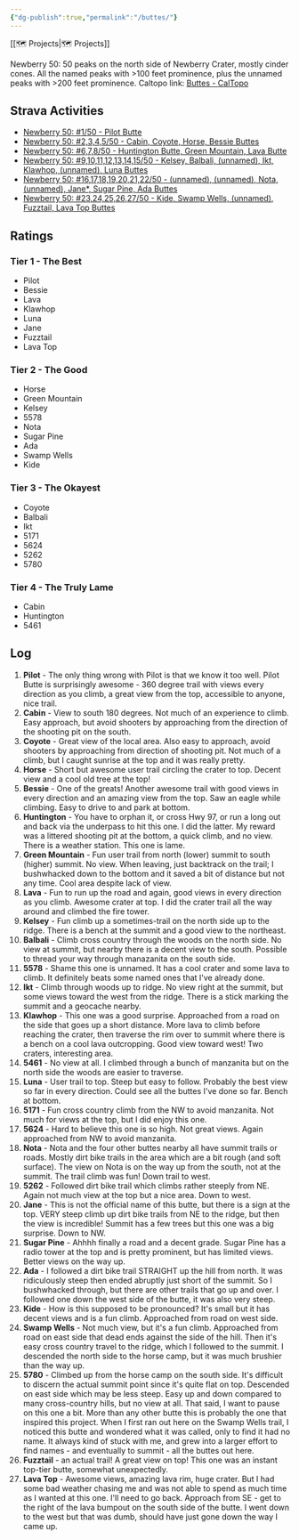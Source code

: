 ```yaml
---
{"dg-publish":true,"permalink":"/buttes/"}
---
```



[[🗺️ Projects\|🗺️ Projects]]



Newberry 50: 50 peaks on the north side of Newberry Crater, mostly cinder cones. All the named peaks with >100 feet prominence, plus the unnamed peaks with >200 feet prominence. Caltopo link: [Buttes - CalTopo](https://caltopo.com/m/T00L5)

## Strava Activities

* [Newberry 50: #1/50 - Pilot Butte](https://www.strava.com/activities/6679445034)
* [Newberry 50: #2,3,4,5/50 - Cabin, Coyote, Horse, Bessie Buttes](https://www.strava.com/activities/6707650219)
* [Newberry 50: #6,7,8/50 - Huntington Butte, Green Mountain, Lava Butte](https://www.strava.com/activities/6888649146)
* [Newberry 50: #9,10,11,12,13,14,15/50 - Kelsey, Balbali, (unnamed), Ikt, Klawhop, (unnamed), Luna Buttes](https://www.strava.com/activities/6922866303)
* [Newberry 50: #16,17,18,19,20,21,22/50 - (unnamed), (unnamed), Nota, (unnamed), Jane*, Sugar Pine, Ada Buttes](https://www.strava.com/activities/7067674375)
* [Newberry 50: #23,24,25,26,27/50 - Kide, Swamp Wells, (unnamed), Fuzztail, Lava Top Buttes](https://www.strava.com/activities/7181013542)

## Ratings

### Tier 1 - The Best

* Pilot
* Bessie
* Lava
* Klawhop
* Luna
* Jane
* Fuzztail
* Lava Top

### Tier 2 - The Good

* Horse
* Green Mountain
* Kelsey
* 5578
* Nota
* Sugar Pine
* Ada
* Swamp Wells
* Kide

### Tier 3 - The Okayest

* Coyote
* Balbali
* Ikt
* 5171
* 5624
* 5262
* 5780

### Tier 4 - The Truly Lame

* Cabin
* Huntington
* 5461

## Log

1. **Pilot** - The only thing wrong with Pilot is that we know it too well. Pilot Butte is surprisingly awesome - 360 degree trail with views every direction as you climb, a great view from the top, accessible to anyone, nice trail.
2. **Cabin** - View to south 180 degrees. Not much of an experience to climb. Easy approach, but avoid shooters by approaching from the direction of the shooting pit on the south.
3. **Coyote** - Great view of the local area. Also easy to approach, avoid shooters by approaching from direction of shooting pit. Not much of a climb, but I caught sunrise at the top and it was really pretty.
4. **Horse** - Short but awesome user trail circling the crater to top. Decent view and a cool old tree at the top!
5. **Bessie** - One of the greats! Another awesome trail with good views in every direction and an amazing view from the top. Saw an eagle while climbing. Easy to drive to and park at bottom.
6. **Huntington** - You have to orphan it, or cross Hwy 97, or run a long out and back via the underpass to hit this one. I did the latter. My reward was a littered shooting pit at the bottom, a quick climb, and no view. There is a weather station. This one is lame.
7. **Green Mountain** - Fun user trail from north (lower) summit to south (higher) summit. No view. When leaving, just backtrack on the trail; I bushwhacked down to the bottom and it saved a bit of distance but not any time. Cool area despite lack of view.
8. **Lava** - Fun to run up the road and again, good views in every direction as you climb. Awesome crater at top. I did the crater trail all the way around and climbed the fire tower.
9. **Kelsey** - Fun climb up a sometimes-trail on the north side up to the ridge. There is a bench at the summit and a good view to the northeast.
10. **Balbali** - Climb cross country through the woods on the north side. No view at summit, but nearby there is a decent view to the south. Possible to thread your way through manazanita on the south side.
11. **5578** - Shame this one is unnamed. It has a cool crater and some lava to climb. It definitely beats some named ones that I've already done.
12. **Ikt** - Climb through woods up to ridge. No view right at the summit, but some views toward the west from the ridge. There is a stick marking the summit and a geocache nearby.
13. **Klawhop** - This one was a good surprise. Approached from a road on the side that goes up a short distance. More lava to climb before reaching the crater, then traverse the rim over to summit where there is a bench on a cool lava outcropping. Good view toward west! Two craters, interesting area.
14. **5461** - No view at all. I climbed through a bunch of manzanita but on the north side the woods are easier to traverse.
15. **Luna** - User trail to top. Steep but easy to follow. Probably the best view so far in every direction. Could see all the buttes I've done so far. Bench at bottom.
16. **5171** - Fun cross country climb from the NW to avoid manzanita. Not much for views at the top, but I did enjoy this one.
17. **5624** - Hard to believe this one is so high. Not great views. Again approached from NW to avoid manzanita.
18. **Nota** - Nota and the four other buttes nearby all have summit trails or roads. Mostly dirt bike trails in the area which are a bit rough (and soft surface). The view on Nota is on the way up from the south, not at the summit. The trail climb was fun! Down trail to west.
19. **5262** - Followed dirt bike trail which climbs rather steeply from NE. Again not much view at the top but a nice area. Down to west.
20. **Jane** - This is not the official name of this butte, but there is a sign at the top. VERY steep climb up dirt bike trails from NE to the ridge, but then the view is incredible! Summit has a few trees but this one was a big surprise. Down to NW.
21. **Sugar Pine** - Ahhhh finally a road and a decent grade. Sugar Pine has a radio tower at the top and is pretty prominent, but has limited views. Better views on the way up.
22. **Ada** - I followed a dirt bike trail STRAIGHT up the hill from north. It was ridiculously steep then ended abruptly just short of the summit. So I bushwhacked through, but there are other trails that go up and over. I followed one down the west side of the butte, it was also very steep.
23. **Kide** - How is this supposed to be pronounced? It's small but it has decent views and is a fun climb. Approached from road on west side.
24. **Swamp Wells** - Not much view, but it's a fun climb. Approached from road on east side that dead ends against the side of the hill. Then it's easy cross country travel to the ridge, which I followed to the summit. I descended the north side to the horse camp, but it was much brushier than the way up.
25. **5780** - Climbed up from the horse camp on the south side. It's difficult to discern the actual summit point since it's quite flat on top. Descended on east side which may be less steep. Easy up and down compared to many cross-country hills, but no view at all. That said, I want to pause on this one a bit. More than any other butte this is probably the one that inspired this project. When I first ran out here on the Swamp Wells trail, I noticed this butte and wondered what it was called, only to find it had no name. It always kind of stuck with me, and grew into a larger effort to find names - and eventually to summit - all the buttes out here.
26. **Fuzztail** - an actual trail! A great view on top! This one was an instant top-tier butte, somewhat unexpectedly.
27. **Lava Top** - Awesome views, amazing lava rim, huge crater. But I had some bad weather chasing me and was not able to spend as much time as I wanted at this one. I'll need to go back. Approach from SE - get to the right of the lava bumpout on the south side of the butte. I went down to the west but that was dumb, should have just gone down the way I came up.